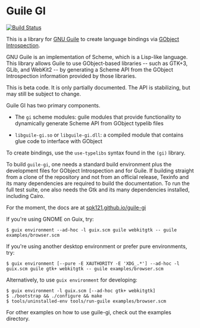 # Guile GI

[![Build Status](https://travis-ci.com/spk121/guile-gi.svg?branch=master)](https://travis-ci.com/spk121/guile-gi)

This is a library for [GNU Guile](https://gnu.org/software/guile) to
create language bindings via [GObject Introspection](https://gi.readthedocs.io).

GNU Guile is an implementation of Scheme, which is a Lisp-like language.
This library allows Guile to use GObject-based libraries -- such as GTK+3,
GLib, and WebKit2 -- by generating a Scheme API from the GObject Introspection
information provided by those libraries.

This is beta code.  It is only partially documented.  The API is
stabilizing, but may still be subject to change.

Guile GI has two primary components.

* The `gi` scheme modules: guile modules that provide functionality to
  dynamically generate Scheme API from GObject typelib files

* `libguile-gi.so` or `libguile-gi.dll`: a compiled module that
  contains glue code to interface with GObject

To create bindings, use the `use-typelibs` syntax found in the `(gi)`
library.

To build `guile-gi`, one needs a standard build environment plus the
development files for GObject Introspection and for Guile.  If
building straight from a clone of the repository and not from an
official release, Texinfo and its many dependencies are required to
build the documentation.  To run the full test suite, one also needs
the Gtk and its many dependencies installed, including Cairo.

For the moment, the docs are at
[spk121.github.io/guile-gi](https://spk121.github.io/guile-gi/)

If you're using GNOME on Guix, try:

    $ guix environment --ad-hoc -l guix.scm guile webkitgtk -- guile examples/browser.scm

If you're using another desktop environment or prefer pure environments, try:

    $ guix environment [--pure -E XAUTHORITY -E 'XDG_.*'] --ad-hoc -l guix.scm guile gtk+ webkitgtk -- guile examples/browser.scm

Alternatively, to use `guix environment` for developing:

    $ guix environment -l guix.scm [--ad-hoc gtk+ webkitgtk]
    $ ./bootstrap && ./configure && make
    $ tools/uninstalled-env tools/run-guile examples/browser.scm

For other examples on how to use guile-gi, check out the examples directory.
